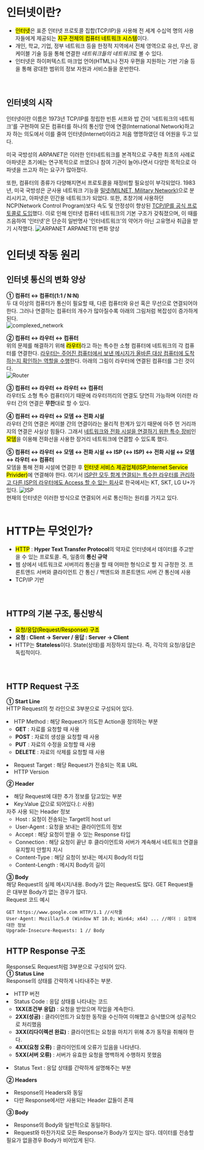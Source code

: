 # 인터넷이란?

+ <mark>인터넷</mark>은 표준 인터넷 프로토콜 집합(TCP/IP)을 사용해 전 세계 수십억 명의 사용자들에게 제공되는 <mark>지구 전체의 컴퓨터 네트워크 시스템</mark>이다.
+ 개인, 학교, 기업, 정부 네트워크 등을 한정적 지역에서 전체 영역으로 유선, 무선, 광케이블 기술 등을 통해 연결한 *네트워크들의 네트워크*로 볼 수 있다.  
+ 인터넷은 하이퍼텍스트 마크업 언어(HTML)나 전자 우편을 지원하는 기반 기술 등을 통해 광대한 범위의 정보 자원과 서비스들을 운반한다.  
<br><br>

## 인터넷의 시작

인터넷이란 이름은 1973년 TCP/IP를 정립한 빈튼 서프와 밥 간이 '네트워크의 네트워크'를 구현하여 모든 컴퓨터를 하나의 통신망 안에 연결(International Network)하고자 하는 의도에서 이를 줄여 인터넷(Internet)이라고 처음 명명하였던 데 어원을 두고 있다.

미국 국방성의 *ARPANET*은 이러한 인터네트워크를 본격적으로 구축한 최초의 사례로 아파넷은 초기에는 연구목적으로 쓰였으나 참여 기관이 늘어나면서 다양한 목적으로 아파넷을 쓰고자 하는 요구가 많아졌다.  

또한, 컴퓨터의 종류가 다양해지면서 프로토콜을 재정비할 필요성이 부각되었다. 1983년, 미국 국방성은 군사용 네트워크 기능을 <u>밀넷(MILNET, Military Network)</u>으로 분리시키고, 아파넷은 민간용 네트워크가 되었다. 또한, 초창기에 사용하던 NCP(Network Control Program)보다 속도 및 안정성이 향상된 <u>TCP/IP를 공식 프로토콜로 도입</u>했다. 이로 인해 인터넷 컴퓨터 네트워크의 기본 구조가 갖춰졌으며, 이 때를 즈음하여 '인터넷'은 단순히 일반명사 '인터네트워크'의 약어가 아닌 고유명사 취급을 받기 시작했다.
![ARPANET](https://media.vlpt.us/images/jgone2/post/6f70ba70-ac17-484a-86a9-5ec2f4116dca/%EC%9D%B8%ED%84%B0%EB%84%B7%20%EC%8B%9C%EC%B4%88%EC%9D%B8%20%EC%95%84%ED%8C%8C%EB%84%B7%EC%9D%98%20%EC%97%B0%EA%B2%B0%20%EB%B3%80%ED%99%94.png)  ARPANET의 변화 양상

# 인터넷 작동 원리

## 인터넷 통신의 변화 양상

**① 컴퓨터 ↔ 컴퓨터(1:1 / N:N)**  
두 대 이상의 컴퓨터가 통신이 필요할 때, 다른 컴퓨터와 유선 혹은 무선으로 연결되어야 한다. 그러나 연결하는 컴퓨터의 개수가 많아질수록 아래의 그림처럼 복잡성이 증가하게 된다.  
![complexed_network](https://media.vlpt.us/images/doomchit_3/post/347572a8-3b5b-4b72-89fb-40091d17df10/2.png)

**② 컴퓨터 ↔ 라우터 ↔ 컴퓨터**  
위의 문제를 해결하기 위해 <mark>라우터</mark>라고 하는 특수한 소형 컴퓨터에 네트워크의 각 컴퓨터를 연결한다. <u>라우터는 주어진 컴퓨터에서 보낸 메시지가 올바른 대상 컴퓨터에 도착하는지 확인하는 역할을 수행</u>한다. 아래의 그림이 라우터에 연결된 컴퓨터를 그린 것이다.  
![Router](https://img1.daumcdn.net/thumb/R1280x0/?scode=mtistory2&fname=https%3A%2F%2Fblog.kakaocdn.net%2Fdn%2FbbSCAD%2FbtqECNHyxWm%2FywzrUKBdGbi4gK53zd13ik%2Fimg.png)  

**③ 컴퓨터 ↔ 라우터 ↔ 라우터 ↔ 컴퓨터**  
라우터도 소형 특수 컴퓨터이기 때문에 라우터끼리의 연결도 당연히 가능하며 이러한 라우터 간의 연결은 **무한**대로 할 수 있다.  

**④ 컴퓨터 ↔ 라우터 ↔ 모뎀 ↔ 전화 시설**  
라우터 간의 연결은 케이블 간의 연결이라는 물리적 한계가 있기 때문에 아주 먼 거리까지의 연결은 사실상 힘들다. 그래서 <u>네트워크와 전화 시설을 연결하기 위한 특수 장비</u>인 <mark>모뎀</mark>을 이용해 전화선을 사용한 장거리 네트워크에 연결할 수 있도록 했다.  

**⑤ 컴퓨터 ↔ 라우터 ↔ 모뎀 ↔ 전화 시설 ↔ ISP (↔ ISP) ↔ 전화 시설 ↔ 모뎀 ↔ 라우터 ↔ 컴퓨터**  
모뎀을 통해 전화 시설에 연결한 후 <mark>인터넷 서비스 제공업체(ISP;Internet Service Privider)</mark>에 연결해야 한다. 여기서 <u>ISP란 모두 함계 연결되는 특수한 라우터를 관리하고 다른 ISP의 라우터에도 Access 할 수 있는 회사</u>로 한국에서는 KT, SKT, LG U+가 있다.
![ISP](https://img1.daumcdn.net/thumb/R1280x0/?scode=mtistory2&fname=https%3A%2F%2Fblog.kakaocdn.net%2Fdn%2FAbY57%2FbtqS295edCG%2FfRH8KbSSKkZF9IkDnLPwJ1%2Fimg.png)  
현재의 인터넷은 이러한 방식으로 연결되어 서로 통신하는 원리를 가지고 있다.  
<br>

# HTTP는 무엇인가?

+ <mark>HTTP</mark> : <strong>Hyper Text Transfer Protocol</strong>의 약자로 인터넷에서 데이터를 주고받을 수 있는 프로토콜. 즉, 일종의 <b>통신 규약</b>  
+ 웹 상에서 네트워크로 서버끼리 통신을 할 때 어떠한 형식으로 할 지 규정한 것. 프론트앤드 서버와 클라이언트 간 통신 / 백앤드와 프론트앤드 서버 간 통신에 사용
+ TCP/IP 기반  
<br><br>

## HTTP의 기본 구조, 통신방식

+ <mark>요청/응답(Request/Response) 구조</mark>
+ <b>요청 : Client -> Server / 응답 : Server -> Client</b>
+ HTTP는 <b>Stateless</b>이다. State(상태)를 저장하지 않는다. 즉, 각각의 요청/응답은 독립적이다.  
<br><br>

## HTTP Request 구조

**① Start Line**  
HTTP Request의 첫 라인으로 3부분으로 구성되어 있다. 
<li> HTP Method : 해당 Request가 의도한 Action을 정의하는 부분
<ul style="list-style-type:circle">
<li> <b>GET</b> : 자료를 요청할 때 사용
<li> <b>POST</b> : 자료의 생성을 요청할 때 사용
<li> <b>PUT</b> : 자료의 수정을 요청할 때 사용
<li> <b>DELETE</b> : 자료의 삭제를 요청할 때 사용
</ul>
<li> Request Target : 해당 Request가 전송되는 목표 URL
<li> HTTP Version 

**② Header**
<li>해당 Request에 대한 추가 정보를 담고있는 부분
<li>Key:Value 값으로 되어있다.(: 사용)<br>
자주 사용 되는 Header 정보
<ul style="list-style-type:circle">
<li> Host : 요청이 전송되는 Target의 host url
<li> User-Agent : 요청을 보내는 클라이언트의 정보
<li> Accept : 해당 요청이 받을 수 있는 Response 타입
<li> Connection : 해당 요청이 끝난 후 클라이언트와 서버가 계속해서 네트워크 연결을 유지할지 안할지 지시
<li> Content-Type : 해당 요청이 보내는 메시지 Body의 타입
<li> Content-Length : 메시지 Body의 길이
</ul>

**③ Body**  
해당 Request의 실제 메시지/내용. Body가 없는 Request도 많다. GET Request들은 대부분 Body가 없는 경우가 많다.  
Request 코드 예시  
```
GET https://www.google.com HTTP/1.1 //시작줄
User-Agent: Mozilla/5.0 (Window NT 10.0; Win64; x64) ... //헤더 : 요청에 대한 정보
Upgrade-Insecure-Requests: 1 // Body
```

## HTTP Response 구조

Response도 Request처럼 3부분으로 구성되어 있다.  
**① Status Line**  
Response의 상태를 간략하게 나타내주는 부분.
<li> HTTP 버전
<li> Status Code : 응답 상태를 나타내는 코드
<ul style="list-style-type:circle">
<li> <b>1XX(조건부 응답)</b> : 요청을 받았으며 작업을 계속한다.
<li> <b>2XX(성공)</b> : 클라이언트가 요청한 동작을 수신하여 이해했고 승낙했으며 성공적으로 처리했음
<li> <b>3XX(리다이렉션 완료)</b> : 클라이언트는 요청을 마치기 위해 추가 동작을 취해야 한다.
<li> <b>4XX(요청 오류)</b> : 클라이언트에 오류가 있음을 나타낸다.
<li> <b>5XX(서버 오류)</b> : 서버가 유효한 요청을 명백하게 수행하지 못했음
</ul>
<li> Status Text : 응답 상태를 간략하게 설명해주는 부분

**② Headers**  
<li> Response의 Headers와 동일
<li> 다만 Response에서만 사용되는 Header 값들이 존재

**③ Body**  
<li>Response의 Body와 일반적으로 동일하다.
<li>Request와 마찬가지로 모든 Response가 Body가 있지는 않다. 데이터를 전송할 필요가 없을경우 Body가 비어있게 된다.  
